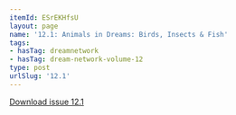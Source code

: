 ```yaml
---
itemId: ESrEKHfsU
layout: page
name: '12.1: Animals in Dreams: Birds, Insects & Fish'
tags:
- hasTag: dreamnetwork
- hasTag: dream-network-volume-12
type: post
urlSlug: '12.1'
---
```

<a href="files/pdfs/Volume_12/12.1-Dream-Network_Volume-12_No-1.pdf" download="">Download issue 12.1</a>